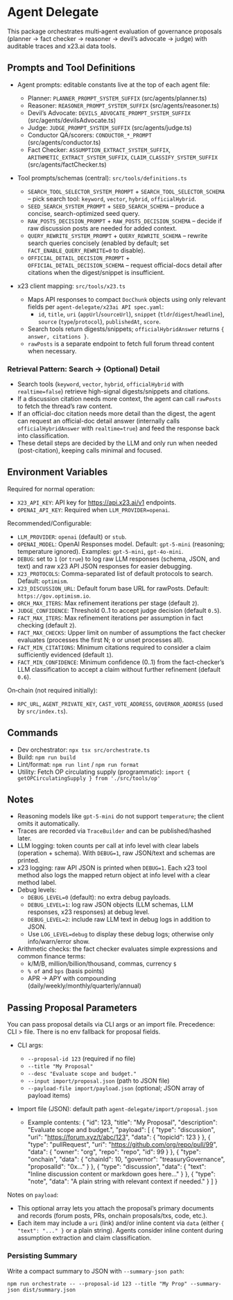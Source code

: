 # Agent Delegate

This package orchestrates multi‑agent evaluation of governance proposals (planner → fact checker → reasoner → devil’s advocate → judge) with auditable traces and x23.ai data tools.

## Prompts and Tool Definitions

- Agent prompts: editable constants live at the top of each agent file:
  - Planner: `PLANNER_PROMPT_SYSTEM_SUFFIX` (src/agents/planner.ts)
  - Reasoner: `REASONER_PROMPT_SYSTEM_SUFFIX` (src/agents/reasoner.ts)
  - Devil’s Advocate: `DEVILS_ADVOCATE_PROMPT_SYSTEM_SUFFIX` (src/agents/devilsAdvocate.ts)
  - Judge: `JUDGE_PROMPT_SYSTEM_SUFFIX` (src/agents/judge.ts)
  - Conductor QA/scorers: `CONDUCTOR_*_PROMPT` (src/agents/conductor.ts)
  - Fact Checker: `ASSUMPTION_EXTRACT_SYSTEM_SUFFIX`, `ARITHMETIC_EXTRACT_SYSTEM_SUFFIX`, `CLAIM_CLASSIFY_SYSTEM_SUFFIX` (src/agents/factChecker.ts)

- Tool prompts/schemas (central): `src/tools/definitions.ts`
  - `SEARCH_TOOL_SELECTOR_SYSTEM_PROMPT` + `SEARCH_TOOL_SELECTOR_SCHEMA` – pick search tool: `keyword`, `vector`, `hybrid`, `officialHybrid`.
  - `SEED_SEARCH_SYSTEM_PROMPT` + `SEED_SEARCH_SCHEMA` – produce a concise, search-optimized seed query.
  - `RAW_POSTS_DECISION_PROMPT` + `RAW_POSTS_DECISION_SCHEMA` – decide if raw discussion posts are needed for added context.
  - `QUERY_REWRITE_SYSTEM_PROMPT` + `QUERY_REWRITE_SCHEMA` – rewrite search queries concisely (enabled by default; set `FACT_ENABLE_QUERY_REWRITE=0` to disable).
  - `OFFICIAL_DETAIL_DECISION_PROMPT` + `OFFICIAL_DETAIL_DECISION_SCHEMA` – request official-docs detail after citations when the digest/snippet is insufficient.

- x23 client mapping: `src/tools/x23.ts`
  - Maps API responses to compact `DocChunk` objects using only relevant fields per `agent-delegate/x23ai API spec.yaml`:
    - `id`, `title`, `uri` (`appUrl`/`sourceUrl`), `snippet` (`tldr`/`digest`/`headline`), `source` (`type`/`protocol`), `publishedAt`, `score`.
  - Search tools return digests/snippets; `officialHybridAnswer` returns `{ answer, citations }`.
  - `rawPosts` is a separate endpoint to fetch full forum thread content when necessary.

### Retrieval Pattern: Search → (Optional) Detail

- Search tools (`keyword`, `vector`, `hybrid`, `officialHybrid` with `realtime=false`) retrieve high-signal digests/snippets and citations.
- If a discussion citation needs more context, the agent can call `rawPosts` to fetch the thread’s raw content.
- If an official-doc citation needs more detail than the digest, the agent can request an official-doc detail answer (internally calls `officialHybridAnswer` with `realtime=true`) and feed the response back into classification.
- These detail steps are decided by the LLM and only run when needed (post-citation), keeping calls minimal and focused.

## Environment Variables

Required for normal operation:

- `X23_API_KEY`: API key for https://api.x23.ai/v1 endpoints.
- `OPENAI_API_KEY`: Required when `LLM_PROVIDER=openai`.

Recommended/Configurable:

- `LLM_PROVIDER`: `openai` (default) or `stub`.
- `OPENAI_MODEL`: OpenAI Responses model. Default: `gpt-5-mini` (reasoning; temperature ignored). Examples: `gpt-5-mini`, `gpt-4o-mini`.
- `DEBUG`: set to `1` (or `true`) to log raw LLM responses (schema, JSON, and text) and raw x23 API JSON responses for easier debugging.
- `X23_PROTOCOLS`: Comma-separated list of default protocols to search. Default: `optimism`.
- `X23_DISCUSSION_URL`: Default forum base URL for rawPosts. Default: `https://gov.optimism.io`.
- `ORCH_MAX_ITERS`: Max refinement iterations per stage (default `2`).
- `JUDGE_CONFIDENCE`: Threshold 0..1 to accept judge decision (default `0.5`).
- `FACT_MAX_ITERS`: Max refinement iterations per assumption in fact checking (default `2`).
- `FACT_MAX_CHECKS`: Upper limit on number of assumptions the fact checker evaluates (processes the first N; `0` or unset processes all).
- `FACT_MIN_CITATIONS`: Minimum citations required to consider a claim sufficiently evidenced (default `1`).
- `FACT_MIN_CONFIDENCE`: Minimum confidence (0..1) from the fact-checker’s LLM classification to accept a claim without further refinement (default `0.6`).

On‑chain (not required initially):

- `RPC_URL`, `AGENT_PRIVATE_KEY`, `CAST_VOTE_ADDRESS`, `GOVERNOR_ADDRESS` (used by `src/index.ts`).

## Commands

- Dev orchestrator: `npx tsx src/orchestrate.ts`
- Build: `npm run build`
- Lint/format: `npm run lint` / `npm run format`
- Utility: Fetch OP circulating supply (programmatic): `import { getOPCirculatingSupply } from './src/tools/op'`

## Notes

- Reasoning models like `gpt-5-mini` do not support `temperature`; the client omits it automatically.
- Traces are recorded via `TraceBuilder` and can be published/hashed later.
- LLM logging: token counts per call at info level with clear labels (operation + schema). With `DEBUG=1`, raw JSON/text and schemas are printed.
- x23 logging: raw API JSON is printed when `DEBUG=1`. Each x23 tool method also logs the mapped return object at info level with a clear method label.
- Debug levels:
  - `DEBUG_LEVEL=0` (default): no extra debug payloads.
  - `DEBUG_LEVEL=1`: log raw JSON objects (LLM schemas, LLM responses, x23 responses) at debug level.
  - `DEBUG_LEVEL=2`: include raw LLM text in debug logs in addition to JSON.
  - Use `LOG_LEVEL=debug` to display these debug logs; otherwise only info/warn/error show.
- Arithmetic checks: the fact checker evaluates simple expressions and common finance terms:
  - k/M/B, million/billion/thousand, commas, currency `$`
  - `% of` and `bps` (basis points)
  - APR → APY with compounding (daily/weekly/monthly/quarterly/annual)

## Passing Proposal Parameters

You can pass proposal details via CLI args or an import file. Precedence: CLI > file. There is no env fallback for proposal fields.

- CLI args:

  - `--proposal-id 123` (required if no file)
  - `--title "My Proposal"`
  - `--desc "Evaluate scope and budget."`
  - `--input import/proposal.json` (path to JSON file)
  - `--payload-file import/payload.json` (optional; JSON array of payload items)

- Import file (JSON): default path `agent-delegate/import/proposal.json`
  - Example contents:
    {
    "id": 123,
    "title": "My Proposal",
    "description": "Evaluate scope and budget.",
    "payload": [
    { "type": "discussion", "uri": "https://forum.xyz/t/abc/123", "data": { "topicId": 123 } },
    { "type": "pullRequest", "uri": "https://github.com/org/repo/pull/99", "data": { "owner": "org", "repo": "repo", "id": 99 } },
    { "type": "onchain", "data": { "chainId": 10, "governor": "treasuryGovernance", "proposalId": "0x..." } },
    { "type": "discussion", "data": { "text": "Inline discussion content or markdown goes here..." } },
    { "type": "note", "data": "A plain string with relevant context if needed." }
    ]
    }

Notes on `payload`:

- This optional array lets you attach the proposal’s primary documents and records (forum posts, PRs, onchain proposals/txs, code, etc.).
- Each item may include a `uri` (link) and/or inline content via `data` (either `{ "text": "..." }` or a plain string). Agents consider inline content during assumption extraction and claim classification.

### Persisting Summary

Write a compact summary to JSON with `--summary-json path`:

```
npm run orchestrate -- --proposal-id 123 --title "My Prop" --summary-json dist/summary.json
```
